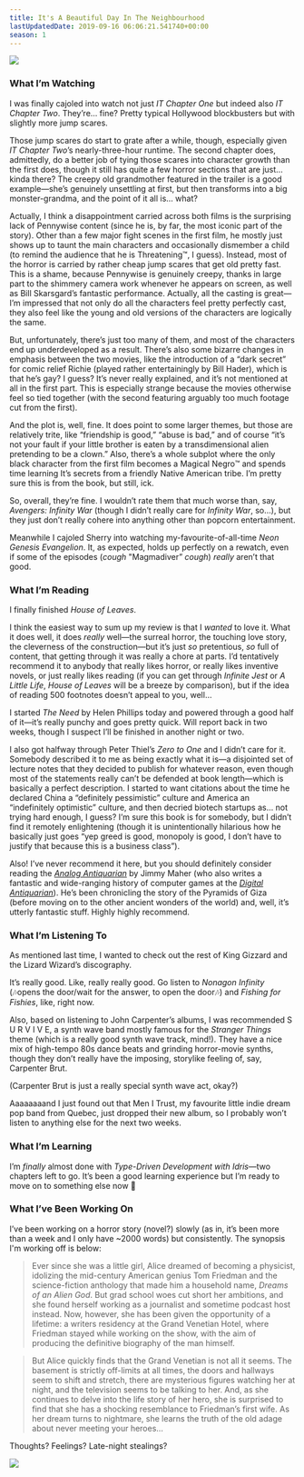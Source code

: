 ```yaml
---
title: It's A Beautiful Day In The Neighbourhood
lastUpdatedDate: 2019-09-16 06:06:21.541740+00:00
season: 1
---
```


![](https://buttondown-attachments.s3.us-west-2.amazonaws.com/images/4b1e0af6-f76d-43e9-8a19-985e69da3209.jpg)

### What I’m Watching

I was finally cajoled into watch not just *IT Chapter One* but indeed also *IT Chapter Two*. They’re… fine? Pretty typical Hollywood blockbusters but with slightly more jump scares.

Those jump scares do start to grate after a while, though, especially given *IT Chapter Two*’s nearly-three-hour runtime. The second chapter does, admittedly, do a better job of tying those scares into character growth than the first does, though it still has quite a few horror sections that are just… kinda there? The creepy old grandmother featured in the trailer is a good example—she’s genuinely unsettling at first, but then transforms into a big monster-grandma, and the point of it all is… what?

Actually, I think a disappointment carried across both films is the surprising lack of Pennywise content (since he is, by far, the most iconic part of the story). Other than a few major fight scenes in the first film, he mostly just shows up to taunt the main characters and occasionally dismember a child (to remind the audience that he is Threatening™️, I guess). Instead, most of the horror is carried by rather cheap jump scares that get old pretty fast. This is a shame, because Pennywise is genuinely creepy, thanks in large part to the shimmery camera work whenever he appears on screen, as well as Bill Skarsgard’s fantastic performance. Actually, all the casting is great—I’m impressed that not only do all the characters feel pretty perfectly cast, they also feel like the young and old versions of the characters are logically the same.

But, unfortunately, there’s just too many of them, and most of the characters end up underdeveloped as a result. There’s also some bizarre changes in emphasis between the two movies, like the introduction of a “dark secret” for comic relief Richie (played rather entertainingly by Bill Hader), which is that he’s gay? I guess? It’s never really explained, and it’s not mentioned at all in the first part. This is especially strange because the movies otherwise feel so tied together (with the second featuring arguably too much footage cut from the first).

And the plot is, well, fine. It does point to some larger themes, but those are relatively trite, like “friendship is good,” “abuse is bad,” and of course “it’s not your fault if your little brother is eaten by a transdimensional alien pretending to be a clown.” Also, there’s a whole subplot where the only black character from the first film becomes a Magical Negro™️ and spends time learning It’s secrets from a friendly Native American tribe. I’m pretty sure this is from the book, but still, ick.

So, overall, they’re fine. I wouldn’t rate them that much worse than, say, *Avengers: Infinity War* (though I didn’t really care for *Infinity War*, so…), but they just don’t really cohere into anything other than popcorn entertainment.

Meanwhile I cajoled Sherry into watching my-favourite-of-all-time *Neon Genesis Evangelion*. It, as expected, holds up perfectly on a rewatch, even if some of the episodes (*cough* "Magmadiver” *cough*) *really* aren’t that good.

### What I’m Reading

I finally finished *House of Leaves*.

I think the easiest way to sum up my review is that I *wanted* to love it. What it does well, it does *really* well—the surreal horror, the touching love story, the cleverness of the construction—but it’s just *so* pretentious, *so* full of content, that getting through it was really a chore at parts. I’d tentatively recommend it to anybody that really likes horror, or really likes inventive novels, or just really likes reading (if you can get through *Infinite Jest* or *A Little Life*, *House of Leaves* will be a breeze by comparison), but if the idea of reading 500 footnotes doesn’t appeal to you, well…

I started *The Need* by Helen Phillips today and powered through a good half of it—it’s really punchy and goes pretty quick. Will report back in two weeks, though I suspect I’ll be finished in another night or two.

I also got halfway through Peter Thiel’s *Zero to One* and I didn’t care for it. Somebody described it to me as being exactly what it is—a disjointed set of lecture notes that they decided to publish for whatever reason, even though most of the statements really can’t be defended at book length—which is basically a perfect description. I started to want citations about the time he declared China a “definitely pessimistic” culture and America an “indefinitely optimistic” culture, and then decried biotech startups as… not trying hard enough, I guess? I’m sure this book is for somebody, but I didn’t find it remotely enlightening (though it is unintentionally hilarious how he basically just goes “yep greed is good, monopoly is good, I don’t have to justify that because this is a business class”).

Also! I’ve never recommend it here, but you should definitely consider reading the [*Analog Antiquarian*](https://analog-antiquarian.net/2019/09/13/chapter-17-two-more-pyramids-and-a-sphinx/) by Jimmy Maher (who also writes a fantastic and wide-ranging history of computer games at the [*Digital Antiquarian*](https://www.filfre.net)). He’s been chronicling the story of the Pyramids of Giza (before moving on to the other ancient wonders of the world) and, well, it’s utterly fantastic stuff. Highly highly recommend.

### What I’m Listening To

As mentioned last time, I wanted to check out the rest of King Gizzard and the Lizard Wizard’s discography.

It’s really good. Like, really really good. Go listen to *Nonagon Infinity* (🎶opens the door/wait for the answer, to open the door🎶) and *Fishing for Fishies*, like, right now.

Also, based on listening to John Carpenter’s albums, I was recommended S U R V I V E, a synth wave band mostly famous for the *Stranger Things* theme (which is a really good synth wave track, mind!). They have a nice mix of high-tempo 80s dance beats and grinding horror-movie synths, though they don’t really have the imposing, storylike feeling of, say, Carpenter Brut.

(Carpenter Brut is just a really special synth wave act, okay?)

Aaaaaaaand I just found out that Men I Trust, my favourite little indie dream pop band from Quebec, just dropped their new album, so I probably won’t listen to anything else for the next two weeks.

### What I’m Learning

I’m *finally* almost done with *Type-Driven Development with Idris*—two chapters left to go. It’s been a good learning experience but I’m ready to move on to something else now 🙂

### What I’ve Been Working On

I’ve been working on a horror story (novel?) slowly (as in, it’s been more than a week and I only have ~2000 words) but consistently. The synopsis I'm working off is below:

> Ever since she was a little girl, Alice dreamed of becoming a physicist, idolizing the mid-century American genius Tom Friedman and the science-fiction anthology that made him a household name, *Dreams of an Alien God*. But grad school woes cut short her ambitions, and she found herself working as a journalist and sometime podcast host instead. Now, however, she has been given the opportunity of a lifetime: a writers residency at the Grand Venetian Hotel, where Friedman stayed while working on the show, with the aim of producing the definitive biography of the man himself.

> But Alice quickly finds that the Grand Venetian is not all it seems. The basement is strictly off-limits at all times, the doors and hallways seem to shift and stretch, there are mysterious figures watching her at night, and the television seems to be talking to her. And, as she continues to delve into the life story of her hero, she is surprised to find that she has a shocking resemblance to Friedman’s first wife. As her dream turns to nightmare, she learns the truth of the old adage about never meeting your heroes…

Thoughts? Feelings? Late-night stealings?

 ![](https://buttondown-attachments.s3.us-west-2.amazonaws.com/images/cfbab318-3b42-4818-91bd-1574eb419da1.jpg)